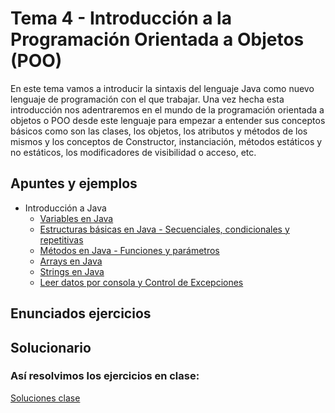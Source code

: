 # Tema 4 - Introducción a la Programación Orientada a Objetos (POO)

En este tema vamos a introducir la sintaxis del lenguaje Java como nuevo lenguaje de programación con el que trabajar. Una vez hecha esta introducción nos adentraremos en el mundo de la programación orientada a objetos o POO desde este lenguaje para empezar a entender sus conceptos básicos como son las clases, los objetos, los atributos y métodos de los mismos y los conceptos de Constructor, instanciación, métodos estáticos y no estáticos, los modificadores de visibilidad o acceso, etc.

## Apuntes y ejemplos

- Introducción a Java
    - [Variables en Java](./apuntes_y_ejemplos/IntroJava/src/Main.java)
    - [Estructuras básicas en Java - Secuenciales, condicionales y repetitivas](./apuntes_y_ejemplos/EstructurasBasicas/src/Main.java)
    - [Métodos en Java - Funciones y parámetros](./apuntes_y_ejemplos/Metodos/src/Main.java)
    - [Arrays en Java](./apuntes_y_ejemplos/Arrays/src/Main.java)
    - [Strings en Java](./apuntes_y_ejemplos/Strings/src/Main.java)
    - [Leer datos por consola y Control de Excepciones](./apuntes_y_ejemplos/InputConsolaYExcepciones/src/Main.java)


## Enunciados ejercicios

## Solucionario

### Así resolvimos los ejercicios en clase:
[Soluciones clase](./soluciones_clase/)
